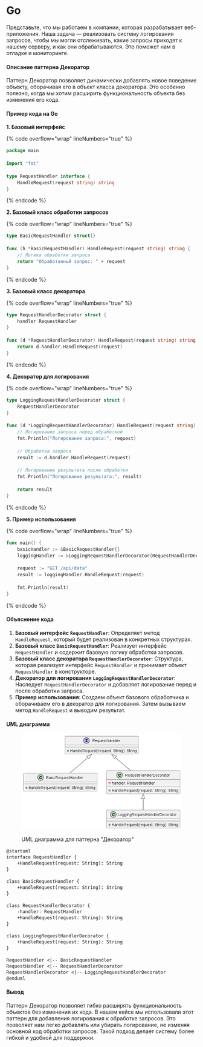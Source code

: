 # Go

Представьте, что мы работаем в компании, которая разрабатывает веб-приложения. Наша задача — реализовать систему логирования запросов, чтобы мы могли отслеживать, какие запросы приходят к нашему серверу, и как они обрабатываются. Это поможет нам в отладке и мониторинге.

#### Описание паттерна Декоратор

Паттерн Декоратор позволяет динамически добавлять новое поведение объекту, оборачивая его в объект класса декоратора. Это особенно полезно, когда мы хотим расширить функциональность объекта без изменения его кода.

#### Пример кода на Go

**1. Базовый интерфейс**

{% code overflow="wrap" lineNumbers="true" %}
```go
package main

import "fmt"

type RequestHandler interface {
    HandleRequest(request string) string
}
```
{% endcode %}

**2. Базовый класс обработки запросов**

{% code overflow="wrap" lineNumbers="true" %}
```go
type BasicRequestHandler struct{}

func (h *BasicRequestHandler) HandleRequest(request string) string {
    // Логика обработки запроса
    return "Обработанный запрос: " + request
}
```
{% endcode %}

**3. Базовый класс декоратора**

{% code overflow="wrap" lineNumbers="true" %}
```go
type RequestHandlerDecorator struct {
    handler RequestHandler
}

func (d *RequestHandlerDecorator) HandleRequest(request string) string {
    return d.handler.HandleRequest(request)
}
```
{% endcode %}

**4. Декоратор для логирования**

{% code overflow="wrap" lineNumbers="true" %}
```go
type LoggingRequestHandlerDecorator struct {
    RequestHandlerDecorator
}

func (d *LoggingRequestHandlerDecorator) HandleRequest(request string) string {
    // Логирование запроса перед обработкой
    fmt.Println("Логирование запроса:", request)

    // Обработка запроса
    result := d.handler.HandleRequest(request)

    // Логирование результата после обработки
    fmt.Println("Логирование результата:", result)

    return result
}
```
{% endcode %}

**5. Пример использования**

{% code overflow="wrap" lineNumbers="true" %}
```go
func main() {
    basicHandler := &BasicRequestHandler{}
    loggingHandler := &LoggingRequestHandlerDecorator{RequestHandlerDecorator{handler: basicHandler}}

    request := "GET /api/data"
    result := loggingHandler.HandleRequest(request)

    fmt.Println(result)
}
```
{% endcode %}

#### Объяснение кода

1. **Базовый интерфейс `RequestHandler`**: Определяет метод `HandleRequest`, который будет реализован в конкретных структурах.
2. **Базовый класс `BasicRequestHandler`**: Реализует интерфейс `RequestHandler` и содержит базовую логику обработки запросов.
3. **Базовый класс декоратора `RequestHandlerDecorator`**: Структура, которая реализует интерфейс `RequestHandler` и принимает объект `RequestHandler` в конструкторе.
4. **Декоратор для логирования `LoggingRequestHandlerDecorator`**: Наследует `RequestHandlerDecorator` и добавляет логирование перед и после обработки запроса.
5. **Пример использования**: Создаем объект базового обработчика и оборачиваем его в декоратор для логирования. Затем вызываем метод `HandleRequest` и выводим результат.

#### UML диаграмма

<figure><img src="../../../../../.gitbook/assets/image.png" alt=""><figcaption><p>UML диаграмма для паттерна "Декоратор"</p></figcaption></figure>

```plantuml
@startuml
interface RequestHandler {
    +HandleRequest(request: String): String
}

class BasicRequestHandler {
    +HandleRequest(request: String): String
}

class RequestHandlerDecorator {
    -handler: RequestHandler
    +HandleRequest(request: String): String
}

class LoggingRequestHandlerDecorator {
    +HandleRequest(request: String): String
}

RequestHandler <|-- BasicRequestHandler
RequestHandler <|-- RequestHandlerDecorator
RequestHandlerDecorator <|-- LoggingRequestHandlerDecorator
@enduml
```

#### Вывод

Паттерн Декоратор позволяет гибко расширять функциональность объектов без изменения их кода. В нашем кейсе мы использовали этот паттерн для добавления логирования к обработке запросов. Это позволяет нам легко добавлять или убирать логирование, не изменяя основной код обработки запросов. Такой подход делает систему более гибкой и удобной для поддержки.
